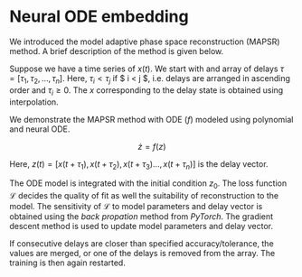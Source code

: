 # Neural ODE embedding

We introduced the model adaptive phase space reconstruction (MAPSR) method. A brief description of the method is given below.

Suppose we have a time series of $x(t)$. We start with and array of delays $\tau=[\tau_1, \tau_2 ,...,\tau_n]$. Here, $\tau_i<\tau_j$ if $ i < j $, i.e. 
delays are arranged in ascending order and $\tau_i \geq 0$. The $x$ corresponding to the delay state is obtained using interpolation. 

We demonstrate the MAPSR method with ODE ($f$) modeled using polynomial and neural ODE. 

$$\dot{z}=f(z)$$

Here, $z(t)=[x(t+\tau_1), x(t+\tau_2), x(t+\tau_3)..., x(t+\tau_n)]$ is the delay vector.

 The ODE model is integrated with the initial condition $z_0$. The loss function $\mathcal{L}$ decides the quality of fit as well the suitability of reconstruction to the model. The sensitivity of $\mathcal{L}$ to model parameters and delay vector is obtained using the _back propation_ method from _PyTorch_. The gradient descent method is used to update model parameters and delay vector. 

 If consecutive delays are closer than specified accuracy/tolerance, the values are merged, or one of the delays is removed from the array. The training is then again restarted. 

